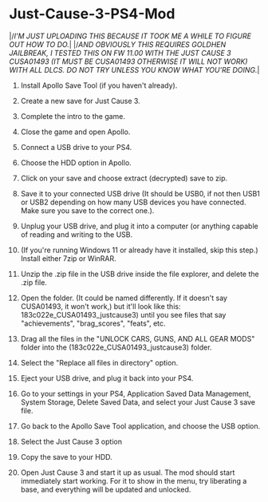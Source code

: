 # Just-Cause-3-PS4-Mod

|/*I'M JUST UPLOADING THIS BECAUSE IT TOOK ME A WHILE TO FIGURE OUT HOW TO DO.*\|
|/*AND OBVIOUSLY THIS REQUIRES GOLDHEN JAILBREAK, I TESTED THIS ON FW 11.00 WITH THE JUST CAUSE 3 CUSA01493 (IT MUST BE CUSA01493 OTHERWISE IT WILL NOT WORK) WITH ALL DLCS. DO NOT TRY UNLESS YOU KNOW WHAT YOU'RE DOING.*\|

1. Install Apollo Save Tool (if you haven't already).

2. Create a new save for Just Cause 3.

3. Complete the intro to the game.

4. Close the game and open Apollo.

5. Connect a USB drive to your PS4.

6. Choose the HDD option in Apollo.

7. Click on your save and choose extract (decrypted) save to zip.

8. Save it to your connected USB drive (It should be USB0, if not then USB1 or USB2 depending on how many USB devices you have connected. Make sure you save to the correct one.).

9. Unplug your USB drive, and plug it into a computer (or anything capable of reading and writing to the USB.

10. (If you're running Windows 11 or already have it installed, skip this step.) Install either 7zip or WinRAR.

11. Unzip the .zip file in the USB drive inside the file explorer, and delete the .zip file.

12. Open the folder. (It could be named differently. If it doesn't say CUSA01493, it won't work,) but it'll look like this: 183c022e_CUSA01493_justcause3) until you see files that say "achievements", "brag_scores", "feats", etc.

13. Drag all the files in the "UNLOCK CARS, GUNS, AND ALL GEAR MODS" folder into the (183c022e_CUSA01493_justcause3) folder.

14. Select the "Replace all files in directory" option.

15. Eject your USB drive, and plug it back into your PS4.

16. Go to your settings in your PS4, Application Saved Data Management, System Storage, Delete Saved Data, and select your Just Cause 3 save file.

17. Go back to the Apollo Save Tool application, and choose the USB option.

18. Select the Just Cause 3 option

19. Copy the save to your HDD.

20. Open Just Cause 3 and start it up as usual. The mod should start immediately start working. For it to show in the menu, try liberating a base, and everything will be updated and unlocked.
